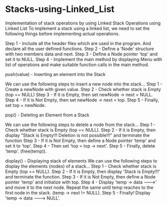 # Stacks-using-Linked_List
Implementation of stack operations by using Linked
Stack Operations using Linked List
To implement a stack using a linked list, we need to set the following things before implementing actual operations.

Step 1 - Include all the header files which are used in the program. And declare all the user defined functions.
Step 2 - Define a 'Node' structure with two members data and next.
Step 3 - Define a Node pointer 'top' and set it to NULL.
Step 4 - Implement the main method by displaying Menu with list of operations and make suitable function calls in the main method.


push(value) - Inserting an element into the Stack

We can use the following steps to insert a new node into the stack...
Step 1 - Create a newNode with given value.
Step 2 - Check whether stack is Empty (top == NULL)
Step 3 - If it is Empty, then set newNode → next = NULL.
Step 4 - If it is Not Empty, then set newNode → next = top.
Step 5 - Finally, set top = newNode.

pop() - Deleting an Element from a Stack

We can use the following steps to delete a node from the stack...
Step 1 - Check whether stack is Empty (top == NULL).
Step 2 - If it is Empty, then display "Stack is Empty!!! Deletion is not possible!!!" and terminate the function
Step 3 - If it is Not Empty, then define a Node pointer 'temp' and set it to 'top'.
Step 4 - Then set 'top = top → next'.
Step 5 - Finally, delete 'temp'. (free(temp)).

display() - Displaying stack of elements
We can use the following steps to display the elements (nodes) of a stack...
Step 1 - Check whether stack is Empty (top == NULL).
Step 2 - If it is Empty, then display 'Stack is Empty!!!' and terminate the function.
Step 3 - If it is Not Empty, then define a Node pointer 'temp' and initialize with top.
Step 4 - Display 'temp → data --->' and move it to the next node. Repeat the same until temp reaches to the first node in the stack. (temp → next != NULL).
Step 5 - Finally! Display 'temp → data ---> NULL'.
